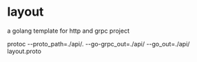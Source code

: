 # layout
a golang template for http and grpc project


protoc --proto_path=./api/.  --go-grpc_out=./api/ --go_out=./api/ layout.proto